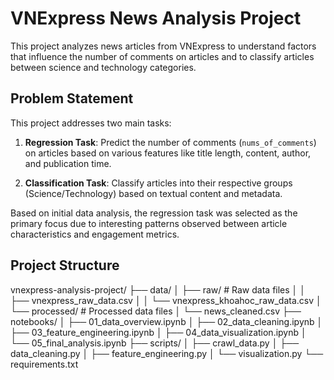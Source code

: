 # VNExpress News Analysis Project

This project analyzes news articles from VNExpress to understand factors that influence the number of comments on articles and to classify articles between science and technology categories.

## Problem Statement

This project addresses two main tasks:

1. **Regression Task**: Predict the number of comments (`nums_of_comments`) on articles based on various features like title length, content, author, and publication time.

2. **Classification Task**: Classify articles into their respective groups (Science/Technology) based on textual content and metadata.

Based on initial data analysis, the regression task was selected as the primary focus due to interesting patterns observed between article characteristics and engagement metrics.

## Project Structure

vnexpress-analysis-project/ 
├── data/ 
│ ├── raw/ # Raw data files 
│ │ ├── vnexpress_raw_data.csv 
│ │ └── vnexpress_khoahoc_raw_data.csv 
│ └── processed/ # Processed data files 
│ └── news_cleaned.csv 
├── notebooks/ 
│ ├── 01_data_overview.ipynb 
│ ├── 02_data_cleaning.ipynb 
│ ├── 03_feature_engineering.ipynb 
│ ├── 04_data_visualization.ipynb 
│ └── 05_final_analysis.ipynb 
├── scripts/ 
│ ├── crawl_data.py 
│ ├── data_cleaning.py 
│ ├── feature_engineering.py 
│ └── visualization.py 
└── requirements.txt

